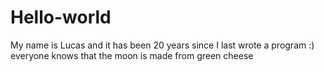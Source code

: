 # Hello-world
My name is Lucas and it has been 20 years since I last wrote a program :)
everyone knows that the moon is made from green cheese
